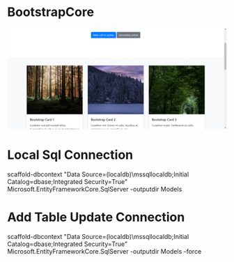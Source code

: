 # BootstrapCore
![alt text](https://raw.githubusercontent.com/partitect/BootstrapCore/master/BootstrapCore/wwwroot/assets/img/Bootstrap-Core-Project.png)


# Local Sql Connection

scaffold-dbcontext "Data Source=(localdb)\mssqllocaldb;Initial Catalog=dbase;Integrated Security=True" Microsoft.EntityFrameworkCore.SqlServer -outputdir Models

# Add Table Update Connection
scaffold-dbcontext "Data Source=(localdb)\mssqllocaldb;Initial Catalog=dbase;Integrated Security=True" Microsoft.EntityFrameworkCore.SqlServer -outputdir Models -force
